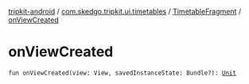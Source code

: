 [tripkit-android](../../index.md) / [com.skedgo.tripkit.ui.timetables](../index.md) / [TimetableFragment](index.md) / [onViewCreated](./on-view-created.md)

# onViewCreated

`fun onViewCreated(view: View, savedInstanceState: Bundle?): `[`Unit`](https://kotlinlang.org/api/latest/jvm/stdlib/kotlin/-unit/index.html)